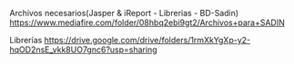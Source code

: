 Archivos necesarios(Jasper & iReport - Librerias - BD-Sadin)
https://www.mediafire.com/folder/08hbq2ebi9gt2/Archivos+para+SADIN

Librerías
https://drive.google.com/drive/folders/1rmXkYgXp-y2-hqOD2nsE_vkk8UO7gnc6?usp=sharing
